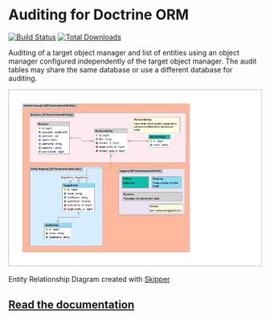 Auditing for Doctrine ORM
=========================

[![Build Status](https://travis-ci.org/API-Skeletons/zf-doctrine-audit.png)](https://travis-ci.org/API-Skeletons/zf-doctrine-audit)
[![Total Downloads](https://poser.pugx.org/api-skeletons/zf-doctrine-audit/downloads)](https://packagist.org/packages/api-skeletons/zf-doctrine-audit)

Auditing of a target object manager and list of entities using an object manager configured independently of the target object manager.  The audit tables may share the same database or use a different database for auditing.  

![Entity Relationship Diagram](https://raw.githubusercontent.com/API-Skeletons/zf-doctrine-audit/master/media/zf-doctrine-audit-erd.png)

Entity Relationship Diagram created with [Skipper](https://skipper18.com)


[Read the documentation](http://zf-doctrine-audit.readthedocs.io/en/latest/)
------------------------
